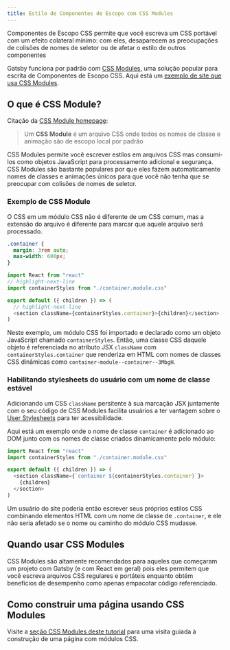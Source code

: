 ```yaml
---
title: Estilo de Componentes de Escopo com CSS Modules
---
```


Componentes de Escopo CSS permite que você escreva um CSS portável com um efeito colateral mínimo: com eles, desaparecem as preocupações de colisões de nomes de seletor ou de afetar o estilo de outros componentes

Gatsby funciona por padrão com [CSS Modules](https://github.com/css-modules/css-modules), uma solução popular para escrita de Componentes de Escopo CSS. Aqui está um [exemplo de site que usa CSS Modules](https://github.com/gatsbyjs/gatsby/tree/master/examples/using-css-modules).

## O que é CSS Module?

Citação da [CSS Module homepage](https://github.com/css-modules/css-modules):

> Um **CSS Module** é um arquivo CSS onde todos os nomes de classe e animação são de escopo local por padrão

CSS Modules permite você escrever estilos em arquivos CSS mas consumi-los como objetos JavaScript para processamento adicional e segurança. CSS Modules são bastante populares por que eles fazem automaticamente nomes de classes e animações únicos para que você não tenha que se preocupar com colisões de nomes de seletor.

### Exemplo de CSS Module

O CSS em um módulo CSS não é diferente de um CSS comum, mas a extensão do arquivo é diferente para marcar que aquele arquivo será processado.

```css:title=src/components/container.module.css
.container {
  margin: 3rem auto;
  max-width: 600px;
}
```

```jsx:title=src/components/container.js
import React from "react"
// highlight-next-line
import containerStyles from "./container.module.css"

export default ({ children }) => (
  // highlight-next-line
  <section className={containerStyles.container}>{children}</section>
)
```

Neste exemplo, um módulo CSS foi importado e declarado como um objeto JavaScript chamado `containerStyles`. Então, uma classe CSS daquele objeto é referenciada no atributo JSX `className` com `containerStyles.container` que renderiza em HTML com nomes de classes CSS dinâmicas como `container-module--container--3MbgH`.

### Habilitando stylesheets do usuário com um nome de classe estável

Adicionando um CSS `className` persitente à sua marcação JSX juntamente com o seu código de CSS Modules facilita usuários a ter vantagem sobre o [User Stylesheets](https://www.viget.com/articles/inline-styles-user-style-sheets-and-accessibility/) para ter acessibilidade.

Aqui está um exemplo onde o nome de classe `container` é adicionado ao DOM junto com os nomes de classe criados dinamicamente pelo módulo:

```jsx:title=src/components/container.js
import React from "react"
import containerStyles from "./container.module.css"

export default ({ children }) => (
  <section className={`container ${containerStyles.container}`}>
    {children}
  </section>
)
```
Um usuário do site poderia então escrever seus próprios estilos CSS combinando elementos HTML com um nome de classe de `.container`, e ele não seria afetado se o nome ou caminho do módulo CSS mudasse.

## Quando usar CSS Modules

CSS Modules são altamente recomendados para aqueles que começaram um projeto com Gatsby (e com React em geral) pois eles permitem que você escreva arquivos CSS regulares e portáteis enquanto obtém benefícios de desempenho como apenas empacotar código referenciado.

## Como construir uma página usando CSS Modules

Visite a [seção CSS Modules deste tutorial](/tutorial/part-two/#css-modules) para uma visita guiada à construção de uma página com módulos CSS.
